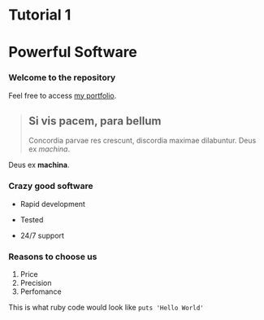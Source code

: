 Tutorial 1
================

Powerful Software
================

### Welcome to the repository

Feel free to access [my portfolio](http://tatarstan.hh.ru/resume/97859156ff021108bb0039ed1f656464586975).

> ##  Si vis pacem, para bellum
>
> Concordia parvae res crescunt, discordia maximae dilabuntur.
> Deus ex *machina*.

Deus ex **machina**.

### Crazy good software
* Rapid development
+ Tested
- 24/7 support

### Reasons to choose us
1. Price
2. Precision
3. Perfomance

This is what ruby code would look like `puts 'Hello World'` 